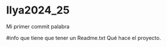# Ilya2024_25
Mi primer commit palabra

#info que tiene que tener un Readme.txt
Qué hace el proyecto.


